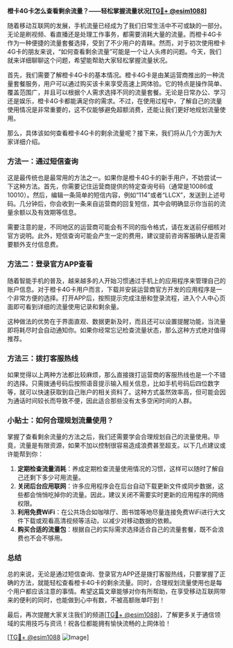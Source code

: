 **橙卡4G卡怎么查看剩余流量？——轻松掌握流量状况[[TG💪+ @esim1088](https://t.me/s/esim1088)]**

随着移动互联网的发展，手机流量已经成为了我们日常生活中不可或缺的一部分。无论是刷视频、看直播还是处理工作事务，都需要消耗大量的流量。而橙卡4G卡作为一种便捷的流量套餐选择，受到了不少用户的青睐。然而，对于初次使用橙卡4G卡的朋友来说，“如何查看剩余流量”可能是一个让人头疼的问题。今天，我们就来详细聊聊这个问题，希望能帮助大家轻松掌握流量状况。

首先，我们需要了解橙卡4G卡的基本情况。橙卡4G卡是由某运营商推出的一种流量套餐服务，用户可以通过购买该卡来享受高速上网体验。它的特点是操作简单、覆盖范围广，并且可以根据个人需求选择不同的流量套餐。无论是日常办公、学习还是娱乐，橙卡4G卡都能满足你的需求。不过，在使用过程中，了解自己的流量使用情况是非常重要的，这不仅能够避免超额消费，还能让我们更好地规划流量使用。

那么，具体该如何查看橙卡4G卡的剩余流量呢？接下来，我们将从几个方面为大家详细介绍。

### 方法一：通过短信查询

这是最传统也是最常用的方法之一。如果你是橙卡4G卡的新手用户，不妨尝试一下这种方法。首先，你需要记住运营商提供的特定查询号码（通常是10086或10010）。然后，编辑一条简单的短信内容，例如“114”或者“LLCX”，发送到上述号码。几分钟后，你会收到一条来自运营商的回复短信，其中会明确显示你当前的流量余额以及有效期等信息。

需要注意的是，不同地区的运营商可能会有不同的指令格式，请在发送前仔细核对官方说明。此外，短信查询可能会产生一定的费用，建议提前咨询客服确认是否需要额外支付信息费。

### 方法二：登录官方APP查看

随着智能手机的普及，越来越多的人开始习惯通过手机上的应用程序来管理自己的账户信息。对于橙卡4G卡用户而言，下载并安装运营商官方开发的应用程序是一个非常方便的选择。打开APP后，按照提示完成注册和登录流程，进入个人中心页面即可看到详细的流量使用记录和剩余量。

这种做法的优势在于界面直观、数据更新及时，而且还可以设置提醒功能，当流量即将耗尽时会自动通知你。如果你经常忘记检查流量状态，那么这种方式绝对值得推荐。

### 方法三：拨打客服热线

如果觉得以上两种方法都比较麻烦，那么直接拨打运营商的客服热线也是一个不错的选择。只需拨通号码后按照语音提示输入相关信息，比如手机号码后四位数字等，就可以快速获取到自己账户的相关资料了。这种方式虽然效率高，但可能会因为通话时间较长而导致不便，因此适合那些没有太多空闲时间的人群。

### 小贴士：如何合理规划流量使用？

掌握了查看剩余流量的方法之后，我们还需要学会合理规划自己的流量使用。毕竟，流量是有限资源，如果不加以控制很容易造成浪费甚至超支。以下几点建议或许能帮到你：

1. **定期检查流量消耗**：养成定期检查流量使用情况的习惯，这样可以随时了解自己还剩下多少可用流量。
2. **关闭后台应用联网**：许多应用程序会在后台自动下载更新文件或同步数据，这些都会悄悄吃掉你的流量。因此，建议关闭不需要实时更新的应用程序的网络权限。
3. **利用免费WiFi**：在公共场合如咖啡厅、图书馆等地尽量连接免费WiFi进行大文件下载或观看高清视频等活动，以减少对移动数据的依赖。
4. **购买合适的流量包**：根据自己的实际需求选择适合自己的流量套餐，既不会浪费也不会不够用。

### 总结

总的来说，无论是通过短信查询、登录官方APP还是拨打客服热线，只要掌握了正确的方法，就能轻松查看橙卡4G卡的剩余流量。同时，合理规划流量使用也是每个用户都应该注意的事情。希望这篇文章能够对你有所帮助，在享受移动互联网带来的便利的同时，也能做到心中有数，不被高额账单吓到！

最后，再次提醒大家关注我们的频道[[TG💪+ @esim1088](https://t.me/s/esim1088)]，了解更多关于通信领域的实用技巧与资讯！祝各位都能拥有愉快流畅的上网体验！

[[TG💪+ @esim1088](https://t.me/s/esim1088) ![Image](https://i.postimg.cc/4NQfJmqS/Snipaste-2025-05-13-00-14-12.png)]